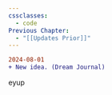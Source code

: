 ```yaml
---
cssclasses:
  - code
Previous Chapter:
  - "[[Updates Prior]]"
---
```

~~~diff
2024-08-01
+ New idea. (Dream Journal)
~~~

eyup